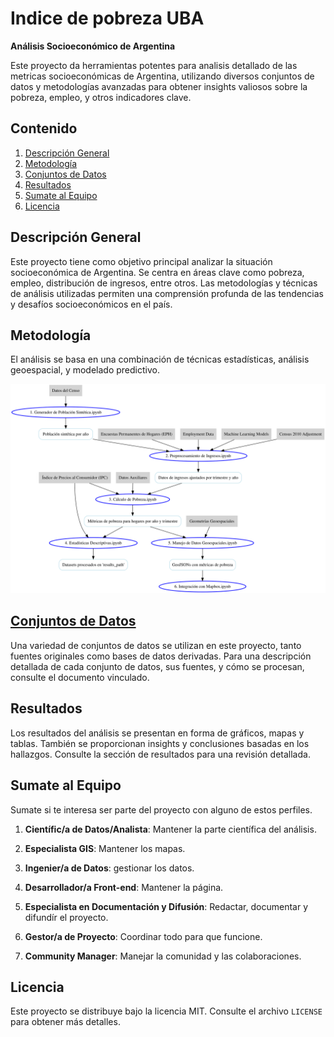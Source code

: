# Indice de pobreza UBA
**Análisis Socioeconómico de Argentina**

Este proyecto da herramientas potentes para analisis detallado de las metricas socioeconómicas de Argentina, utilizando diversos conjuntos de datos y metodologías avanzadas para obtener insights valiosos sobre la pobreza, empleo, y otros indicadores clave.

## Contenido

1. [Descripción General](#descripción-general)
2. [Metodología](#metodología)
3. [Conjuntos de Datos](docs/datasets.md)
4. [Resultados](#resultados)
5. [Sumate al Equipo](#sumate-al-equipo)
6. [Licencia](#licencia)

## Descripción General

Este proyecto tiene como objetivo principal analizar la situación socioeconómica de Argentina. Se centra en áreas clave como pobreza, empleo, distribución de ingresos, entre otros. Las metodologías y técnicas de análisis utilizadas permiten una comprensión profunda de las tendencias y desafíos socioeconómicos en el país.

## Metodología

El análisis se basa en una combinación de técnicas estadísticas, análisis geoespacial, y modelado predictivo. 
<!--Para obtener detalles específicos sobre la metodología utilizada, refiérase al documento detallado [aquí](link-a-documento-metodología).-->

![Diagrama de Flujo del Proyecto](https://github.com/matuteiglesias/indice-pobreza-UBA/blob/main/images/graphviz.svg?raw=true)


## [Conjuntos de Datos](docs/data.md)

Una variedad de conjuntos de datos se utilizan en este proyecto, tanto fuentes originales como bases de datos derivadas. Para una descripción detallada de cada conjunto de datos, sus fuentes, y cómo se procesan, consulte el documento vinculado.

## Resultados

Los resultados del análisis se presentan en forma de gráficos, mapas y tablas. También se proporcionan insights y conclusiones basadas en los hallazgos. Consulte la sección de resultados para una revisión detallada.

## Sumate al Equipo

Sumate si te interesa ser parte del proyecto con alguno de estos perfiles.

1. **Científic/a de Datos/Analista**: Mantener la parte científica del análisis.
   
2. **Especialista GIS**: Mantener los mapas.
   
3. **Ingenier/a de Datos**: gestionar los datos.
   
4. **Desarrollador/a Front-end**: Mantener la página.

5. **Especialista en Documentación y Difusión**: Redactar, documentar y difundír el proyecto.

6. **Gestor/a de Proyecto**: Coordinar todo para que funcione.
   
7. **Community Manager**: Manejar la comunidad y las colaboraciones.

## Licencia

Este proyecto se distribuye bajo la licencia MIT. Consulte el archivo `LICENSE` para obtener más detalles.
